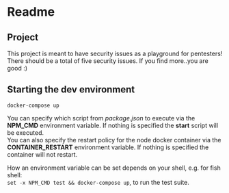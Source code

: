 # Readme
## Project
This project is meant to have security issues as a playground for pentesters! There should be a total of five security issues. If you find more..you are good :)

## Starting the dev environment
`docker-compose up`  

You can specify which script from *package.json* to execute via the **NPM_CMD** environment variable. If nothing is specified the **start** script will be executed.  
You can also specify the restart policy for the node docker container via the **CONTAINER_RESTART** environment variable. If nothing is specified the container will not restart.  

How an environment variable can be set depends on your shell, e.g. for fish shell:  
`set -x NPM_CMD test && docker-compose up`, to run the test suite.

